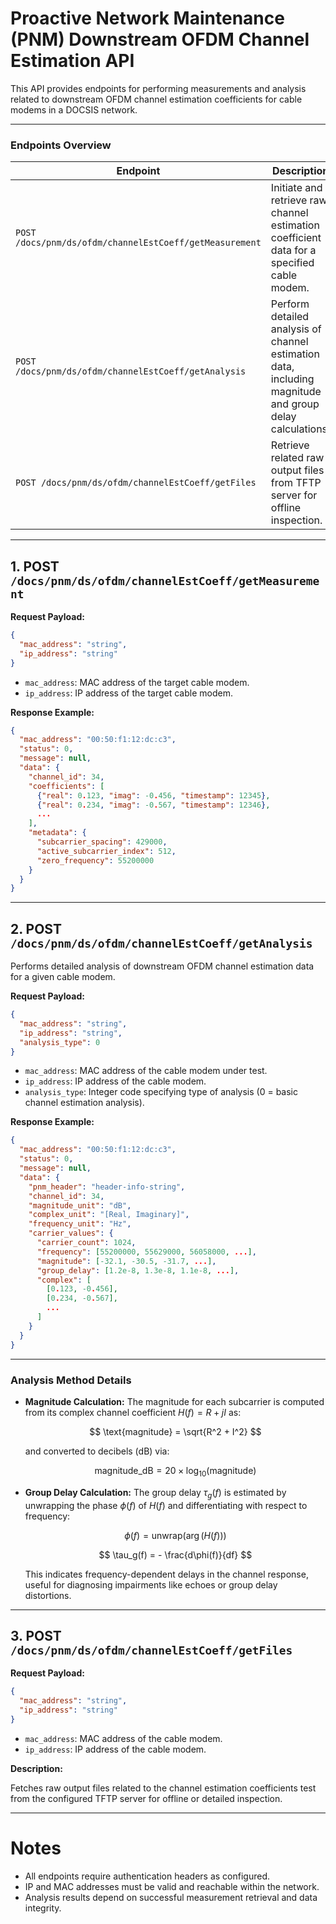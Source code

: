 # Proactive Network Maintenance (PNM) Downstream OFDM Channel Estimation API

This API provides endpoints for performing measurements and analysis related to downstream OFDM channel estimation coefficients for cable modems in a DOCSIS network.

---

### Endpoints Overview

| Endpoint                                                       | Description                                                 |
| -------------------------------------------------------------- | ----------------------------------------------------------- |
| `POST /docs/pnm/ds/ofdm/channelEstCoeff/getMeasurement`        | Initiate and retrieve raw channel estimation coefficient data for a specified cable modem.  |
| `POST /docs/pnm/ds/ofdm/channelEstCoeff/getAnalysis`           | Perform detailed analysis of channel estimation data, including magnitude and group delay calculations. |
| `POST /docs/pnm/ds/ofdm/channelEstCoeff/getFiles`              | Retrieve related raw output files from TFTP server for offline inspection.                  |

---

## 1. POST `/docs/pnm/ds/ofdm/channelEstCoeff/getMeasurement`

**Request Payload:**

```json
{
  "mac_address": "string",
  "ip_address": "string"
}
````

* `mac_address`: MAC address of the target cable modem.
* `ip_address`: IP address of the target cable modem.

**Response Example:**

```json
{
  "mac_address": "00:50:f1:12:dc:c3",
  "status": 0,
  "message": null,
  "data": {
    "channel_id": 34,
    "coefficients": [
      {"real": 0.123, "imag": -0.456, "timestamp": 12345},
      {"real": 0.234, "imag": -0.567, "timestamp": 12346},
      ...
    ],
    "metadata": {
      "subcarrier_spacing": 429000,
      "active_subcarrier_index": 512,
      "zero_frequency": 55200000
    }
  }
}
```

---

## 2. POST `/docs/pnm/ds/ofdm/channelEstCoeff/getAnalysis`

Performs detailed analysis of downstream OFDM channel estimation data for a given cable modem.

**Request Payload:**

```json
{
  "mac_address": "string",
  "ip_address": "string",
  "analysis_type": 0
}
```

* `mac_address`: MAC address of the cable modem under test.
* `ip_address`: IP address of the cable modem.
* `analysis_type`: Integer code specifying type of analysis (0 = basic channel estimation analysis).

**Response Example:**

```json
{
  "mac_address": "00:50:f1:12:dc:c3",
  "status": 0,
  "message": null,
  "data": {
    "pnm_header": "header-info-string",
    "channel_id": 34,
    "magnitude_unit": "dB",
    "complex_unit": "[Real, Imaginary]",
    "frequency_unit": "Hz",
    "carrier_values": {
      "carrier_count": 1024,
      "frequency": [55200000, 55629000, 56058000, ...],
      "magnitude": [-32.1, -30.5, -31.7, ...],
      "group_delay": [1.2e-8, 1.3e-8, 1.1e-8, ...],
      "complex": [
        [0.123, -0.456],
        [0.234, -0.567],
        ...
      ]
    }
  }
}
```

---

### Analysis Method Details

* **Magnitude Calculation:**
  The magnitude for each subcarrier is computed from its complex channel coefficient $H(f) = R + jI$ as:

  $$
  \text{magnitude} = \sqrt{R^2 + I^2}
  $$

  and converted to decibels (dB) via:

  $$
  \text{magnitude\_dB} = 20 \times \log_{10}(\text{magnitude})
  $$

* **Group Delay Calculation:**
  The group delay $\tau_g(f)$ is estimated by unwrapping the phase $\phi(f)$ of $H(f)$ and differentiating with respect to frequency:

  $$
  \phi(f) = \text{unwrap}(\arg(H(f)))
  $$

  $$
  \tau_g(f) = - \frac{d\phi(f)}{df}
  $$

  This indicates frequency-dependent delays in the channel response, useful for diagnosing impairments like echoes or group delay distortions.

---

## 3. POST `/docs/pnm/ds/ofdm/channelEstCoeff/getFiles`

**Request Payload:**

```json
{
  "mac_address": "string",
  "ip_address": "string"
}
```

* `mac_address`: MAC address of the cable modem.
* `ip_address`: IP address of the cable modem.

**Description:**

Fetches raw output files related to the channel estimation coefficients test from the configured TFTP server for offline or detailed inspection.

---

# Notes

* All endpoints require authentication headers as configured.
* IP and MAC addresses must be valid and reachable within the network.
* Analysis results depend on successful measurement retrieval and data integrity.
